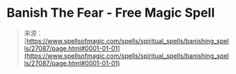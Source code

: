 <!--yml
category: 未分类
date: 2024-06-12 19:15:46
-->

# Banish The Fear - Free Magic Spell

> 来源：[https://www.spellsofmagic.com/spells/spiritual_spells/banishing_spells/27087/page.html#0001-01-01](https://www.spellsofmagic.com/spells/spiritual_spells/banishing_spells/27087/page.html#0001-01-01)
